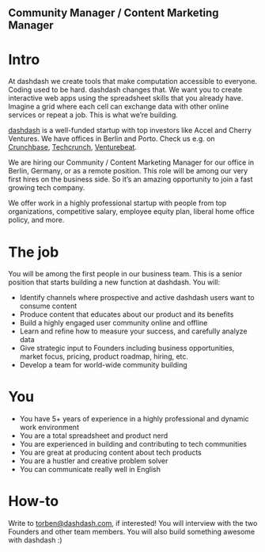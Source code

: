 ## Community Manager / Content Marketing Manager
# Intro
At dashdash we create tools that make computation accessible to everyone.
Coding used to be hard. dashdash changes that. We want you to create interactive web apps using the spreadsheet skills that you already have. Imagine a grid where each cell can exchange data with other online services or repeat a job. This is what we’re building.

[dashdash](https://dashdash.com/) is a well-funded startup with top investors like Accel and Cherry Ventures. We have offices in Berlin and Porto. Check us e.g. on [Crunchbase](https://www.crunchbase.com/organization/dashdash), [Techcrunch](https://techcrunch.com/2018/05/16/dashdash-a-platform-to-create-web-apps-using-only-spreadsheet-skills-nabs-8m-led-by-accel/), [Venturebeat](https://venturebeat.com/2018/05/16/accel-leads-8-million-investment-in-dashdash-to-create-web-apps-from-spreadsheets/).

We are hiring our Community / Content Marketing Manager for our office in Berlin, Germany, or as a remote position. This role will be among our very first hires on the business side. So it’s an amazing opportunity to join a fast growing tech company. 

We offer work in a highly professional startup with people from top organizations, competitive salary, employee equity plan, liberal home office policy, and more.

# The job
You will be among the first people in our business team. This is a senior position that starts building a new function at dashdash. You will:
* Identify channels where prospective and active dashdash users want to consume content
* Produce content that educates about our product and its benefits
* Build a highly engaged user community online and offline
* Learn and refine how to measure your success, and carefully analyze data
* Give strategic input to Founders including business opportunities, market focus, pricing, product roadmap, hiring, etc.
* Develop a team for world-wide community building

# You
* You have 5+ years of experience in a highly professional and dynamic work environment
* You are a total spreadsheet and product nerd
* You are experienced in building and contributing to tech communities 
* You are great at producing content about tech products
* You are a hustler and creative problem solver
* You can communicate really well in English

# How-to
Write to torben@dashdash.com, if interested! You will interview with the two Founders and other team members. You will also build something awesome with dashdash :)
